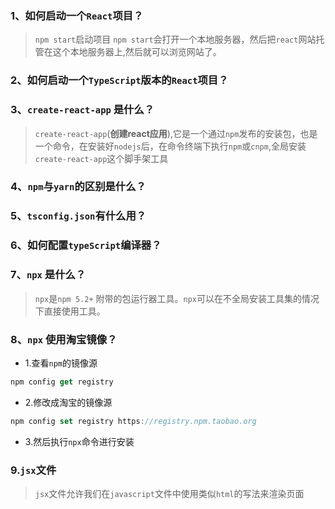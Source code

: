 ### 1、如何启动一个`React`项目？
>`npm start`启动项目
`npm start`会打开一个本地服务器，然后把`react`网站托管在这个本地服务器上,然后就可以浏览网站了。
### 2、如何启动一个`TypeScript`版本的`React`项目？  

### 3、`create-react-app` 是什么？  

>`create-react-app`(**创建react应用**),它是一个通过`npm`发布的安装包，也是一个命令，在安装好`nodejs`后，在命令终端下执行`npm`或`cnpm`,全局安装`create-react-app`这个脚手架工具  

### 4、`npm`与`yarn`的区别是什么？  
### 5、`tsconfig.json`有什么用？  
### 6、如何配置`typeScript`编译器？
### 7、`npx` 是什么？
>`npx`是`npm 5.2+` 附带的包运行器工具。`npx`可以在不全局安装工具集的情况下直接使用工具。

### 8、`npx` 使用淘宝镜像？  
+ 1.查看`npm`的镜像源  
```javascript
npm config get registry
``` 
+ 2.修改成淘宝的镜像源  
```javascript
npm config set registry https://registry.npm.taobao.org
```  
+ 3.然后执行`npx`命令进行安装   
### 9.`jsx`文件  
> `jsx`文件允许我们在`javascript`文件中使用类似`html`的写法来渲染页面
 